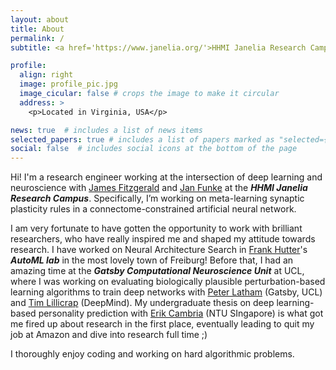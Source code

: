 ```yaml
---
layout: about
title: About
permalink: /
subtitle: <a href='https://www.janelia.org/'>HHMI Janelia Research Campus</a>. 

profile:
  align: right
  image: profile_pic.jpg
  image_cicular: false # crops the image to make it circular
  address: >
    <p>Located in Virginia, USA</p>

news: true  # includes a list of news items
selected_papers: true # includes a list of papers marked as "selected={true}"
social: false  # includes social icons at the bottom of the page
---
```


Hi! I'm a research engineer working at the intersection of deep learning and neuroscience with [James Fitzgerald](https://scholar.google.com/citations?hl=en&user=0G6AMtcAAAAJ&view_op=list_works) and [Jan Funke](https://scholar.google.com/citations?hl=en&user=7rqAapgAAAAJ&view_op=list_works) at the ***HHMI Janelia Research Campus***. Specifically, I’m working on meta-learning synaptic plasticity rules in a connectome-constrained artificial neural network.

I am very fortunate to have gotten the opportunity to work with brilliant researchers, who have really inspired me and shaped my attitude towards research. I have worked on Neural Architecture Search in [Frank Hutter](https://scholar.google.com/citations?user=YUrxwrkAAAAJ&hl=en)'s ***AutoML lab*** in the most lovely town of Freiburg! Before that, I had an amazing time at the ***Gatsby Computational Neuroscience Unit*** at UCL, where I was working on evaluating biologically plausible perturbation-based learning algorithms to train deep networks with [Peter Latham](https://scholar.google.com/citations?user=wmqntyEAAAAJ&hl=en) (Gatsby, UCL) and [Tim Lillicrap](https://scholar.google.com/citations?user=htPVdRMAAAAJ&hl) (DeepMind). My undergraduate thesis on deep learning-based personality prediction with [Erik Cambria](https://scholar.google.com/citations?user=ilSYpW0AAAAJ&hl=en) (NTU SIngapore) is what got me fired up about research in the first place, eventually leading to quit my job at Amazon and dive into research full time ;)

I thoroughly enjoy coding and working on hard algorithmic problems.